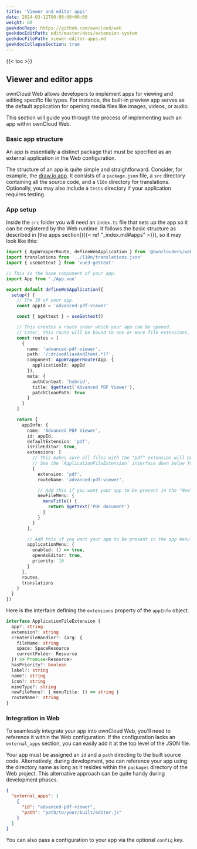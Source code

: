 ```yaml
---
title: 'Viewer and editor apps'
date: 2024-03-12T00:00:00+00:00
weight: 60
geekdocRepo: https://github.com/owncloud/web
geekdocEditPath: edit/master/docs/extension-system
geekdocFilePath: viewer-editor-apps.md
geekdocCollapseSection: true
---
```


{{< toc >}}

## Viewer and editor apps

ownCloud Web allows developers to implement apps for viewing and editing specific file types. For instance, the built-in preview app serves as the default application for opening media files like images, videos, or audio.

This section will guide you through the process of implementing such an app within ownCloud Web.

### Basic app structure

An app is essentially a distinct package that must be specified as an external application in the Web configuration.

The structure of an app is quite simple and straightforward. Consider, for example, the [draw.io app](https://github.com/owncloud/web/tree/master/packages/web-app-draw-io). It consists of a `package.json` file, a `src` directory containing all the source code, and a `l10n` directory for translations. Optionally, you may also include a `tests` directory if your application requires testing.

### App setup

Inside the `src` folder you will need an `index.ts` file that sets up the app so it can be registered by the Web runtime. It follows the basic structure as described in [the apps section]({{< ref "_index.md#apps" >}}), so it may look like this:

```typescript
import { AppWrapperRoute, defineWebApplication } from '@ownclouders/web-pkg'
import translations from '../l10n/translations.json'
import { useGettext } from 'vue3-gettext'

// This is the base component of your app.
import App from './App.vue'

export default defineWebApplication({
  setup() {
    // The ID of your app.
    const appId = 'advanced-pdf-viewer'

    const { $gettext } = useGettext()

    // This creates a route under which your app can be opened.
    // Later, this route will be bound to one or more file extensions.
    const routes = [
      {
        name: 'advanced-pdf-viewer',
        path: '/:driveAliasAndItem(.*)?',
        component: AppWrapperRoute(App, {
          applicationId: appId
        }),
        meta: {
          authContext: 'hybrid',
          title: $gettext('Advanced PDF Viewer'),
          patchCleanPath: true
        }
      }
    ]

    return {
      appInfo: {
        name: 'Advanced PDF Viewer',
        id: appId,
        defaultExtension: 'pdf',
        isFileEditor: true,
        extensions: [
          // This makes sure all files with the "pdf" extension will be routed to your app when being opened.
          // See the `ApplicationFileExtension` interface down below for a list of all possible properties.
          {
            extension: 'pdf',
            routeName: 'advanced-pdf-viewer',

            // Add this if you want your app to be present in the "New" file menu.
            newFileMenu: {
              menuTitle() {
                return $gettext('PDF document')
              }
            }
          }
        ],

        // Add this if you want your app to be present in the app menu on the top left.
        applicationMenu: {
          enabled: () => true,
          openAsEditor: true,
          priority: 10
        }
      },
      routes,
      translations
    }
  }
})
```

Here is the interface defining the `extensions` property of the `appInfo` object.

```typescript
interface ApplicationFileExtension {
  app?: string
  extension?: string
  createFileHandler?: (arg: {
    fileName: string
    space: SpaceResource
    currentFolder: Resource
  }) => Promise<Resource>
  hasPriority?: boolean
  label?: string
  name?: string
  icon?: string
  mimeType?: string
  newFileMenu?: { menuTitle: () => string }
  routeName?: string
}
```

### Integration in Web

To seamlessly integrate your app into ownCloud Web, you'll need to reference it within the Web configuration. If the configuration lacks an `external_apps` section, you can easily add it at the top level of the JSON file.

Your app must be assigned an `id` and a `path` directing to the built source code. Alternatively, during development, you can reference your app using the directory name as long as it resides within the `packages` directory of the Web project. This alternative approach can be quite handy during development phases.

```json
{
  "external_apps": [
    {
      "id": "advanced-pdf-viewer",
      "path": "path/to/your/built/editor.js"
    }
  ]
}
```

You can also pass a configuration to your app via the optional `config` key.
